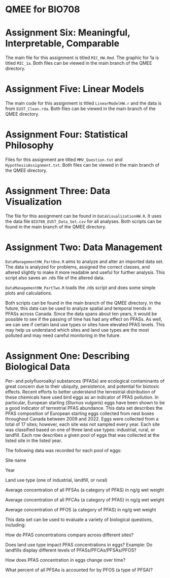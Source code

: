 # QMEE for BIO708

# Assignment Six: Meaningful, Interpretable, Comparable

The main file for this assignment is titled `MIC_HW.Rmd`. The graphic for 1a is titled `MIC_1a`. Both files can be viewed in the main branch of the QMEE directory.

# Assignment Five: Linear Models

The main code for this assignment is titled `LinearModelHW.r` and the data is from `EUST_Clean.rda`. Both files can be viewed in the main branch of the QMEE directory.

# Assignment Four: Statistical Philosophy

Files for this assignment are titled `MMV_Question.txt` and `HypothesisAssignment.txt`. Both files can be viewed in the main branch of the QMEE directory.

# Assignment Three: Data Visualization

The file for this assignment can be found in `DataVisualizationHW.R`. It uses the data file `BIO708_EUST_Data_Set.csv` for all analyses. Both scripts can be found in the main branch of the QMEE directory.  

# Assignment Two: Data Management

`DataManagementHW_PartOne.R` aims to analyze and alter an imported data set. The data is analyzed for problems, assigned the correct classes, and altered slightly to make it more readable and useful for further analysis. This script also saves an .rds file of the altered data.

`DataManagementHW_PartTwo.R` loads the .rds script and does some simple plots and calculations. 

Both scripts can be found in the main branch of the QMEE directory. In the future, this data can be used to analyze spatial and temporal trends in PFASs across Canada. Since the data spans about ten years, it would be possible to see if the passing of time has had any effect on PFASs. As well, we can see if certain land use types or sites have elevated PFAS levels. This may help us understand which sites and land use types are the most polluted and may need careful monitoring in the future. 

# Assignment One: Describing Biological Data

Per- and polyfluoroalkyl substances (PFASs) are ecological contaminants of great concern due to their ubiquity, persistence, and potential for biotoxic effects. Recent efforts to better understand the terrestrial distribution of these chemicals have used bird eggs as an indicator of PFAS pollution. In particular, European starling (_Sturnus vulgaris_) eggs have been shown to be a good indicator of terrestrial PFAS abundance. This data set describes the PFAS composition of European starling eggs collected from nest boxes throughout Canada between 2009 and 2022. Eggs were collected from a total of 17 sites; however, each site was not sampled every year. Each site was classified based on one of three land use types: industrial, rural, or landfill. Each row describes a given pool of eggs that was collected at the listed site in the listed year. 


The following data was recorded for each pool of eggs:
 
  Site name
  
  Year
  
  Land use type (one of industrial, landfill, or rural)
  
  Average concentration of all PFSAs (a category of PFAS) in ng/g wet weight
  
  Average concentration of all PFCAs (a category of PFAS) in ng/g wet weight
  
  Average concentration of PFOS (a category of PFAS) in ng/g wet weight


This data set can be used to evaluate a variety of biological questions, including: 
  
   How do PFAS concentrations compare across different sites? 
   
   Does land use type impact PFAS concentrations in eggs? 
       Example: Do landfills display different levels of PFASs/PFCAs/PFSAs/PFOS? 
   
   How does PFAS concentration in eggs change over time? 
   
   What percent of all PFSAs is accounted for by PFOS (a type of PFSA)? 
   
